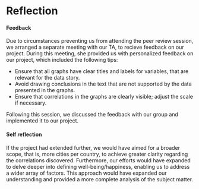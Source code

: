 # Reflection

#### Feedback

Due to circumstances preventing us from attending the peer review session, we arranged a separate meeting with our TA, to recieve feedback on our project. During this meeting, she provided us with personalized feedback on our project, which included the following tips:

- Ensure that all graphs have clear titles and labels for variables, that are relevant for the data story.
- Avoid drawing conclusions in the text that are not supported by the data presented in the graphs.
- Ensure that correlations in the graphs are clearly visible; adjust the scale if necessary.

Following this session, we discussed the feedback with our group and implemented it to our project.

#### Self reflection

If the project had extended further, we would have aimed for a broader scope, that is, more cities per country, to achieve greater clarity regarding the correlations discovered. Furthermore, our efforts would have expanded to delve deeper into defining well-being/happiness, enabling us to address a wider array of factors. This approach would have expanded our understanding and provided a more complete analysis of the subject matter.
